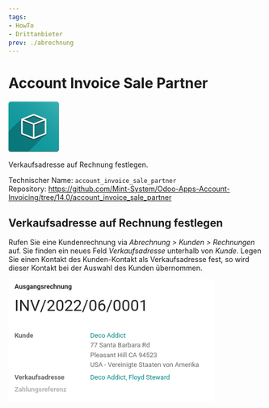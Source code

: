 ```yaml
---
tags:
- HowTo
- Drittanbieter
prev: ./abrechnung
---
```

# Account Invoice Sale Partner

![icon_oms_box](assets/icon_oms_box.png)

Verkaufsadresse auf Rechnung festlegen.

Technischer Name: `account_invoice_sale_partner`\
Repository: <https://github.com/Mint-System/Odoo-Apps-Account-Invoicing/tree/14.0/account_invoice_sale_partner>

## Verkaufsadresse auf Rechnung festlegen

Rufen Sie eine Kundenrechnung via *Abrechnung > Kunden > Rechnungen* auf. Sie finden ein neues Feld *Verkaufsadresse* unterhalb von *Kunde*. Legen Sie einen Kontakt des Kunden-Kontakt als  Verkaufsadresse fest, so wird dieser Kontakt bei der Auswahl des Kunden übernommen. 

![](assets/Account%20Invoice%20Sale%20Partner.png)